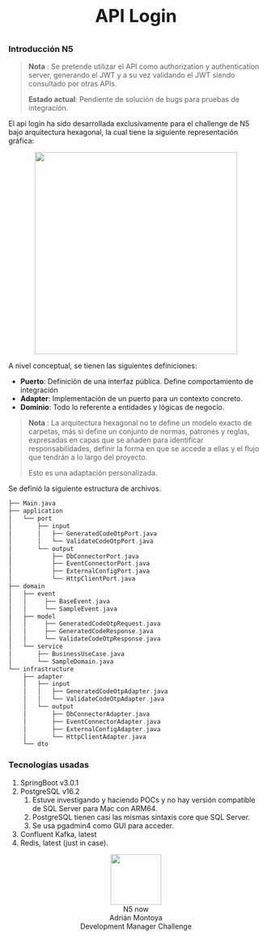 <p align="center" style="font-size: 35px; font-weight: bold">
API Login
</p>

### Introducción N5


> **Nota** : Se pretende utilizar el API como authorization y authentication server, 
> generando el JWT y a su vez validando el JWT siendo consultado por otras APIs.
> 
> **Estado actual**: Pendiente de solución de bugs para pruebas de integración.



El api login ha sido desarrollada exclusivamente para el challenge de N5 bajo arquitectura hexagonal,
la cual tiene la siguiente representación gráfica:
<p align="center">
<img src="https://cdn.hashnode.com/res/hashnode/image/upload/v1628328886812/p_4uCQKna.png?auto=compress,format&format=webp" width="400"/>
</p>

A nivel conceptual, se tienen las siguientes definiciones:
- **Puerto**: Definición de una interfaz pública. Define comportamiento de integración
- **Adapter**: Implementación de un puerto para un contexto concreto.
- **Dominio**: Todo lo referente a entidades y lógicas de negocio.


> **Nota** : La arquitectura hexagonal no te define un modelo exacto de carpetas, más si define un conjunto de normas, patrones y reglas, expresadas en capas que se añaden para identificar responsabilidades,
> definir la forma en que se accede a ellas y el flujo que tendrán a lo largo del proyecto.
>
> Esto es una adaptación personalizada.
>
Se definió la siguiente estructura de archivos.

```php
├── Main.java
├── application
│   └── port
│       ├── input
│       │   ├── GeneratedCodeOtpPort.java
│       │   └── ValidateCodeOtpPort.java
│       └── output
│           ├── DbConnectorPort.java
│           ├── EventConnectorPort.java
│           ├── ExternalConfigPort.java
│           └── HttpClientPort.java
├── domain
│   ├── event
│   │     ├── BaseEvent.java
│   │     └── SampleEvent.java
│   ├── model
│   │     ├── GeneratedCodeOtpRequest.java
│   │     ├── GeneratedCodeResponse.java
│   │     └── ValidateCodeOtpResponse.java
│   └── service
│       ├── BusinessUseCase.java
│       └── SampleDomain.java
└── infrastructure
    ├── adapter
    │   ├── input
    │   │   ├── GeneratedCodeOtpAdapter.java
    │   │   └── ValidateCodeOtpAdapter.java
    │   └── output
    │       ├── DbConnectorAdapter.java
    │       ├── EventConnectorAdapter.java
    │       ├── ExternalConfigAdapter.java
    │       └── HttpClientAdapter.java
    └── dto
```

### Tecnologías usadas

1) SpringBoot v3.0.1
2) PostgreSQL v16.2
    1) Estuve investigando y haciendo POCs y no hay versión compatible de SQL Server para Mac con ARM64.
    2) PostgreSQL tienen casi las mismas sintaxis core que SQL Server.
    3) Se usa pgadmin4 como GUI para acceder.
3) Confluent Kafka, latest
4) Redis, latest (just in case).


<p align="center">
<img src="https://media.licdn.com/dms/image/C4E0BAQHVHVjKl7jwvA/company-logo_200_200/0/1631361700150/n5now_logo?e=1716422400&v=beta&t=r3hnwapbkKSO6NRHExudZK0jkp27tLa0zQEANWkGSdU" width="100"/>
<br>N5 now
<br>Adrián Montoya
<br> Development Manager Challenge
</p>
